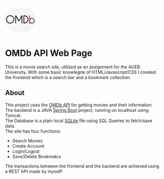 ![OMDB Logo](SpringBootMVC/src/main/resources/static/images/iconcircle.png) 
# OMDb API Web Page
  
This is a movie search site, utilized as an assignment for the AUEB University. 
With some basic knowlegde of HTML/Javascript/CSS I created the frontend which is a search bar and a bookmark collection.
  
## About
This project uses the [OMDb API](http://www.omdbapi.com/) for getting movies and their information.   
The backend is a JAVA [Spring Boot](https://spring.io) project, running on localhost using Tomcat.  
The Database is a plain local [SQLite](https://www.sqlite.org/index.html) file using SQL Queries to fetch/save data.  
The site has four functions:  
  * Search Movies  
  * Create Account  
  * Login/Logout  
  * Save/Delete Bookmakrs  

The transactions between the frontend and the backend are achieved using a REST API made by myself!
